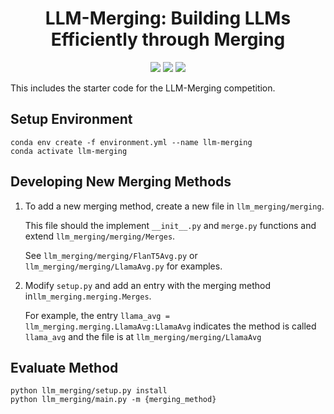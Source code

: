 <div align="center">


<h1>LLM-Merging: Building LLMs Efficiently through Merging </h1>

[![](https://img.shields.io/badge/Documentation-online-green)](https://llm-merging.readthedocs.io)
[![](https://img.shields.io/badge/Website-online-green)](https://llm-merging.github.io)
[![](https://img.shields.io/badge/License-MIT-blue)](#License)
</div>

This includes the starter code for the LLM-Merging competition. 

## Setup Environment 

```
conda env create -f environment.yml --name llm-merging
conda activate llm-merging 
```

## Developing New Merging Methods 

1. To add a new merging method, create a new file in `llm_merging/merging`. 

    This file should the implement `__init__.py` and `merge.py` functions and extend `llm_merging/merging/Merges`. 

    See `llm_merging/merging/FlanT5Avg.py` or `llm_merging/merging/LlamaAvg.py` for examples.  

2. Modify `setup.py` and add an entry with the merging method in`llm_merging.merging.Merges`. 
   
   For example, the entry `llama_avg = llm_merging.merging.LlamaAvg:LlamaAvg` indicates the method is called `llama_avg` and the file is at `llm_merging/merging/LlamaAvg` 

## Evaluate Method 

```
python llm_merging/setup.py install 
python llm_merging/main.py -m {merging_method}
```


